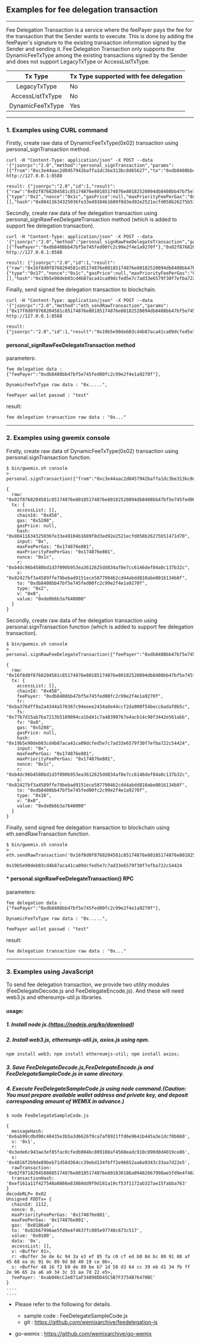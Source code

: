## Examples for fee delegation transaction

***
Fee Delegation Transaction is a service where the feePayer pays the fee for the transaction that the Sender wants to execute. This is done by adding the feePayer's signature to the existing transaction information signed by the Sender and sending it. Fee Delegation Transaction only supports the DynamicFeeTxType among the existing transactions signed by the Sender and does not support LegacyTxType or AccessListTxType.

|      Tx Type       | Tx Type supported with fee delegation |
|:------------------:|---------------------------------------|
|    LegacyTxType    | No                                    |
|  AccessListTxType  | No                                    |
|  DynamicFeeTxType  | Yes                                   |

***
### 1. Examples using CURL command

Firstly, create raw data of DynamicFeeTxType(0x02) transaction using personal_signTransaction method.

```
curl -H "Content-Type: application/json" -X POST --data '{"jsonrpc":"2.0","method":"personal_signTransaction","params":[{"from":"0xc3e44aac2d0457942baffa1dc3be313bc8d65627","to":"0xdb8408bb47bf5e745fed00fc2c99e2f4e1a9270f","nonce":"0x1c","value":"0xDE0B6B3A7640000","maxPriorityFeePerGas":"0x174876E801","maxFeePerGas":"0x174876E801","gas":"0x5208"},""],"id":1}' http://127.0.0.1:8588

result: {"jsonrpc":"2.0","id":1,"result":{"raw":"0x02f8768204581c85174876e80185174876e80182520894db8408bb47bf5e745fed00fc2c99e2f4e1a9270f880de0b6b3a764000080c080a0b4dc96b4580bd1d3f090b953ea3612625dd834af8e7cc6146def84a0c137b32ca0082427bf3a4589ffe79bebad9151ece587790462cd44abdd810abe0016134b8f","tx":{"type":"0x2","nonce":"0x1c","gasPrice":null,"maxPriorityFeePerGas":"0x174876e801","maxFeePerGas":"0x174876e801","gas":"0x5208","value":"0xde0b6b3a7640000","input":"0x","v":"0x0","r":"0xb4dc96b4580bd1d3f090b953ea3612625dd834af8e7cc6146def84a0c137b32c","s":"0x82427bf3a4589ffe79bebad9151ece587790462cd44abdd810abe0016134b8f","to":"0xdb8408bb47bf5e745fed00fc2c99e2f4e1a9270f","chainId":"0x458","accessList":[],"hash":"0x80411634325036fe33e49104b1689f8d3ed92e2521ecfd058b26275b51471d70"}}}
``` 

Secondly, create raw data of fee delegation transaction using personal_signRawFeeDelegateTransaction method (which is added to support fee delegation transaction).

```
curl -H "Content-Type: application/json" -X POST --data '{"jsonrpc":"2.0","method":"personal_signRawFeeDelegateTransaction","params":[{"feePayer":"0xdb8408bb47bf5e745fed00fc2c99e2f4e1a9270f"},"0x02f8768204581c85174876e80185174876e80182520894db8408bb47bf5e745fed00fc2c99e2f4e1a9270f880de0b6b3a764000080c080a0b4dc96b4580bd1d3f090b953ea3612625dd834af8e7cc6146def84a0c137b32ca0082427bf3a4589ffe79bebad9151ece587790462cd44abdd810abe0016134b8f","test"],"id":1}' http://127.0.0.1:8588

result: {"jsonrpc":"2.0","id":1,"result":{"raw":"0x16f8d0f8768204581c85174876e80185174876e80182520894db8408bb47bf5e745fed00fc2c99e2f4e1a9270f880de0b6b3a764000080c080a0b4dc96b4580bd1d3f090b953ea3612625dd834af8e7cc6146def84a0c137b32ca0082427bf3a4589ffe79bebad9151ece587790462cd44abdd810abe0016134b8f94db8408bb47bf5e745fed00fc2c99e2f4e1a9270f80a0ba376dff9a2a4344a570367c94eeee2434a0e44ccf2da900f54becc6adaf0b5ca077b7d15ab7ba7213b5189094ca1bd41c7a48390767e4acb14c98f3442e561abb","tx":{"type":"0x17","nonce":"0x1c","gasPrice":null,"maxPriorityFeePerGas":"0x174876e801","maxFeePerGas":"0x174876e801","gas":"0x5208","value":"0xde0b6b3a7640000","input":"0x","v":"0x0","r":"0xb4dc96b4580bd1d3f090b953ea3612625dd834af8e7cc6146def84a0c137b32c","s":"0x82427bf3a4589ffe79bebad9151ece587790462cd44abdd810abe0016134b8f","to":"0xdb8408bb47bf5e745fed00fc2c99e2f4e1a9270f","chainId":"0x458","accessList":[],"hash":"0x19b5e90deb03cd4b87aca41ca09dcfed5e7c7ad33e6579f30f7efba722c54424","feePayer":"0xdb8408bb47bf5e745fed00fc2c99e2f4e1a9270f","fv":"0x0","fr":"0xba376dff9a2a4344a570367c94eeee2434a0e44ccf2da900f54becc6adaf0b5c","fs":"0x77b7d15ab7ba7213b5189094ca1bd41c7a48390767e4acb14c98f3442e561abb"}}}
``` 

Finally, send signed fee delegation transaction to blockchain.

```
curl -H "Content-Type: application/json" -X POST --data '{"jsonrpc":"2.0","method":"eth_sendRawTransaction","params":["0x17f8d0f8768204581c85174876e80185174876e80182520894db8408bb47bf5e745fed00fc2c99e2f4e1a9270f880de0b6b3a764000080c080a0b4dc96b4580bd1d3f090b953ea3612625dd834af8e7cc6146def84a0c137b32ca0082427bf3a4589ffe79bebad9151ece587790462cd44abdd810abe0016134b8f94db8408bb47bf5e745fed00fc2c99e2f4e1a9270f80a0ba376dff9a2a4344a570367c94eeee2434a0e44ccf2da900f54becc6adaf0b5ca077b7d15ab7ba7213b5189094ca1bd41c7a48390767e4acb14c98f3442e561abb"],"id":1}' http://127.0.0.1:8588

result: {"jsonrpc":"2.0","id":1,"result":"0x19b5e90deb03cd4b87aca41ca09dcfed5e7c7ad33e6579f30f7efba722c54424"}
``` 
#### personal_signRawFeeDelegateTransaction method

parameters:

    fee delegation data : {"feePayer":"0xdb8408bb47bf5e745fed00fc2c99e2f4e1a9270f"},

    DynamicFeeTxType raw data : "0x.....",

    feePayer wallet passwd : "test"

result:

    fee delegation transaction raw data : "0x..."
***
### 2. Examples using gwemix console

Firstly, create raw data of DynamicFeeTxType(0x02) transaction using personal.signTransaction function.
```
$ bin/gwemix.sh console
> personal.signTransaction({"from":"0xc3e44aac2d0457942baffa1dc3be313bc8d65627","to":"0xdb8408bb47bf5e745fed00fc2c99e2f4e1a9270f","nonce":"0x1c","value":"0xDE0B6B3A7640000","maxPriorityFeePerGas":"0x174876E801","maxFeePerGas":"0x174876E801","gas":"0x5208"})

{
  raw: "0x02f8768204581c85174876e80185174876e80182520894db8408bb47bf5e745fed00fc2c99e2f4e1a9270f880de0b6b3a764000080c080a0b4dc96b4580bd1d3f090b953ea3612625dd834af8e7cc6146def84a0c137b32ca0082427bf3a4589ffe79bebad9151ece587790462cd44abdd810abe0016134b8f",
  tx: {
    accessList: [],
    chainId: "0x458",
    gas: "0x5208",
    gasPrice: null,
    hash: "0x80411634325036fe33e49104b1689f8d3ed92e2521ecfd058b26275b51471d70",
    input: "0x",
    maxFeePerGas: "0x174876e801",
    maxPriorityFeePerGas: "0x174876e801",
    nonce: "0x1c",
    r: "0xb4dc96b4580bd1d3f090b953ea3612625dd834af8e7cc6146def84a0c137b32c",
    s: "0x82427bf3a4589ffe79bebad9151ece587790462cd44abdd810abe0016134b8f",
    to: "0xdb8408bb47bf5e745fed00fc2c99e2f4e1a9270f",
    type: "0x2",
    v: "0x0",
    value: "0xde0b6b3a7640000"
  }
}
```

Secondly, create raw data of fee delegation transaction using personal.signTransaction function (which is added to support fee delegation transaction).
```
$ bin/gwemix.sh console
> personal.signRawFeeDelegateTransaction({"feePayer":"0xdb8408bb47bf5e745fed00fc2c99e2f4e1a9270f"},"0x02f8768204581c85174876e80185174876e80182520894db8408bb47bf5e745fed00fc2c99e2f4e1a9270f880de0b6b3a764000080c080a0b4dc96b4580bd1d3f090b953ea3612625dd834af8e7cc6146def84a0c137b32ca0082427bf3a4589ffe79bebad9151ece587790462cd44abdd810abe0016134b8f","test")

{
  raw: "0x16f8d0f8768204581c85174876e80185174876e80182520894db8408bb47bf5e745fed00fc2c99e2f4e1a9270f880de0b6b3a764000080c080a0b4dc96b4580bd1d3f090b953ea3612625dd834af8e7cc6146def84a0c137b32ca0082427bf3a4589ffe79bebad9151ece587790462cd44abdd810abe0016134b8f94db8408bb47bf5e745fed00fc2c99e2f4e1a9270f80a0ba376dff9a2a4344a570367c94eeee2434a0e44ccf2da900f54becc6adaf0b5ca077b7d15ab7ba7213b5189094ca1bd41c7a48390767e4acb14c98f3442e561abb",
  tx: {
    accessList: [],
    chainId: "0x458",
    feePayer: "0xdb8408bb47bf5e745fed00fc2c99e2f4e1a9270f",
    fr: "0xba376dff9a2a4344a570367c94eeee2434a0e44ccf2da900f54becc6adaf0b5c",
    fs: "0x77b7d15ab7ba7213b5189094ca1bd41c7a48390767e4acb14c98f3442e561abb",
    fv: "0x0",
    gas: "0x5208",
    gasPrice: null,
    hash: "0x19b5e90deb03cd4b87aca41ca09dcfed5e7c7ad33e6579f30f7efba722c54424",
    input: "0x",
    maxFeePerGas: "0x174876e801",
    maxPriorityFeePerGas: "0x174876e801",
    nonce: "0x1c",
    r: "0xb4dc96b4580bd1d3f090b953ea3612625dd834af8e7cc6146def84a0c137b32c",
    s: "0x82427bf3a4589ffe79bebad9151ece587790462cd44abdd810abe0016134b8f",
    to: "0xdb8408bb47bf5e745fed00fc2c99e2f4e1a9270f",
    type: "0x16",
    v: "0x0",
    value: "0xde0b6b3a7640000"
  }
}
```

Finally, send signed fee delegation transaction to blockchain using eth.sendRawTransaction function.
```
$ bin/gwemix.sh console
> eth.sendRawTransaction('0x16f8d0f8768204581c85174876e80185174876e80182520894db8408bb47bf5e745fed00fc2c99e2f4e1a9270f880de0b6b3a764000080c080a0b4dc96b4580bd1d3f090b953ea3612625dd834af8e7cc6146def84a0c137b32ca0082427bf3a4589ffe79bebad9151ece587790462cd44abdd810abe0016134b8f94db8408bb47bf5e745fed00fc2c99e2f4e1a9270f80a0ba376dff9a2a4344a570367c94eeee2434a0e44ccf2da900f54becc6adaf0b5ca077b7d15ab7ba7213b5189094ca1bd41c7a48390767e4acb14c98f3442e561abb')

0x19b5e90deb03cd4b87aca41ca09dcfed5e7c7ad33e6579f30f7efba722c54424
```
#### * personal.signRawFeeDelegateTransaction() RPC

 parameters:

    fee delegation data : {"feePayer":"0xdb8408bb47bf5e745fed00fc2c99e2f4e1a9270f"},

    DynamicFeeTxType raw data : "0x.....",

    feePayer wallet passwd : "test"

result:

    fee delegation transaction raw data : "0x..."
***
### 3. Examples using JavaScript

To send fee delegation transaction, we provide two utility modules (FeeDelegateDecode.js and FeeDelegateEncode.js).
And these will need web3.js and ethereumjs-util.js libraries.

#### usage:

##### 1. Install node js.(https://nodejs.org/ko/download)

##### 2. Install web3.js, ethereumjs-util.js, axios.js using npm.
```
npm install web3; npm install ethereumjs-util; npm install axios;
```

##### 3. Save FeeDelegateDecode.js,FeeDelegateEncode.js and FeeDelegateSampleCode.js in same directory.

##### 4. Execute FeeDelegateSampleCode.js using node command.(Caution: You must prepare available wallet address and private key, and deposit corresponding amount of WEMIX in advance.)
```
$ node FeeDelegateSampleCode.js

{
  messageHash: '0x6ab99cdbd98c40435e3b5a3d6626f9ca7af8921ffd6e9641b445a3e1dcf0b660',
  v: '0x1',
  r: '0x3ede6c943ae3ef85fac0cfedb084bc809188af4568eadc910c890d8d4019ce86',
  s: '0x4816f2b9de89beb71d58d364cc39ebd134fbff2e96652aa6a9343c33aa7d22e5',
  rawTransaction: '0x02f8718204588085174876e80185174876e801830186a09482667998ae5fd9e4f4637fc805e97740c673c51782010080c001a03ede6c943ae3ef85fac0cfedb084bc809188af4568eadc910c890d8d4019ce86a04816f2b9de89beb71d58d364cc39ebd134fbff2e96652aa6a9343c33aa7d22e5',
  transactionHash: '0xef161a11f427548a0866e83860dd9f9d181a19cf53f1172ab327ae15fabba763'
}
decodeRLP= 0x02
Unsigned FDDTx= {
  chainId: 1112,
  nonce: 0,
  maxPriorityFeePerGas: '0x174876e801',
  maxFeePerGas: '0x174876e801',
  gas: '0x0186a0',
  to: '0x82667998ae5fd9e4f4637fc805e97740c673c517',
  value: '0x0100',
  data: '0x',
  accessList: [],
  v: <Buffer 01>,
  r: <Buffer 3e de 6c 94 3a e3 ef 85 fa c0 cf ed b0 84 bc 80 91 88 af 45 68 ea dc 91 0c 89 0d 8d 40 19 ce 86>,
  s: <Buffer 48 16 f2 b9 de 89 be b7 1d 58 d3 64 cc 39 eb d1 34 fb ff 2e 96 65 2a a6 a9 34 3c 33 aa 7d 22 e5>,
  feePayer: '0xab046cC2e871aF34898DD45C5B7F3754B76470BC'
}
....
....
```


- Please refer to the following for details.
  - sample code : FeeDelegateSampleCode.js
  - git : https://github.com/wemixarchive/feedelegation-js


- go-wemix : https://github.com/wemixarchive/go-wemix
